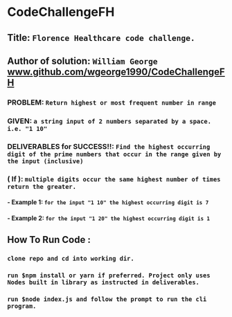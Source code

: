 # CodeChallengeFH
## Title: `Florence Healthcare code challenge.`
## Author of solution: `William George` www.github.com/wgeorge1990/CodeChallengeFH
### PROBLEM: `Return highest or most frequent number in range`
### GIVEN: `a string input of 2 numbers separated by a space. i.e. "1 10"`
### DELIVERABLES for SUCCESS!!: `Find the highest occurring digit of the prime numbers that occur in the range given by the input (inclusive)`

### ( If ): `multiple digits occur the same highest number of times return the greater.`

#### - Example 1: `for the input "1 10" the highest occurring digit is 7`

#### - Example 2: `for the input "1 20" the highest occurring digit is 1`

## How To Run Code :
### `clone repo and cd into working dir.`
### `run $npm install or yarn if preferred. Project only uses Nodes built in library as instructed in deliverables.`
### `run $node index.js and follow the prompt to run the cli program.`
